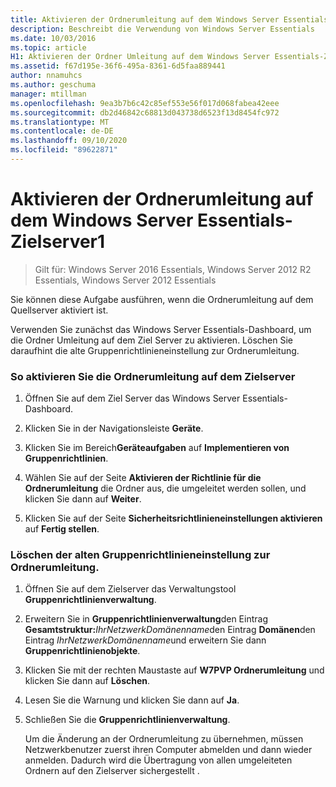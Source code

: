 ```yaml
---
title: Aktivieren der Ordnerumleitung auf dem Windows Server Essentials-Zielserver1
description: Beschreibt die Verwendung von Windows Server Essentials
ms.date: 10/03/2016
ms.topic: article
H1: Aktivieren der Ordner Umleitung auf dem Windows Server Essentials-Ziel Server
ms.assetid: f67d195e-36f6-495a-8361-6d5faa889441
author: nnamuhcs
ms.author: geschuma
manager: mtillman
ms.openlocfilehash: 9ea3b7b6c42c85ef553e56f017d068fabea42eee
ms.sourcegitcommit: db2d46842c68813d043738d6523f13d8454fc972
ms.translationtype: MT
ms.contentlocale: de-DE
ms.lasthandoff: 09/10/2020
ms.locfileid: "89622871"
---
```

# <a name="enable-folder-redirection-on-the-windows-server-essentials-destination-server1"></a>Aktivieren der Ordnerumleitung auf dem Windows Server Essentials-Zielserver1

>Gilt für: Windows Server 2016 Essentials, Windows Server 2012 R2 Essentials, Windows Server 2012 Essentials

Sie können diese Aufgabe ausführen, wenn die Ordnerumleitung auf dem Quellserver aktiviert ist.

 Verwenden Sie zunächst das Windows Server Essentials-Dashboard, um die Ordner Umleitung auf dem Ziel Server zu aktivieren. Löschen Sie daraufhint die alte Gruppenrichtlinieneinstellung zur Ordnerumleitung.

### <a name="to-enable-folder-redirection-on-the-destination-server"></a>So aktivieren Sie die Ordnerumleitung auf dem Zielserver

1.  Öffnen Sie auf dem Ziel Server das Windows Server Essentials-Dashboard.

2.  Klicken Sie in der Navigationsleiste **Geräte**.

3.  Klicken Sie im Bereich**Geräteaufgaben** auf **Implementieren von Gruppenrichtlinien**.

4.  Wählen Sie auf der Seite **Aktivieren der Richtlinie für die Ordnerumleitung** die Ordner aus, die umgeleitet werden sollen, und klicken Sie dann auf **Weiter**.

5.  Klicken Sie auf der Seite **Sicherheitsrichtlinieneinstellungen aktivieren** auf **Fertig stellen**.

### <a name="to-delete-the-old-folder-redirection-group-policy-setting"></a>Löschen der alten Gruppenrichtlinieneinstellung zur Ordnerumleitung.

1. Öffnen Sie auf dem Zielserver das Verwaltungstool **Gruppenrichtlinienverwaltung**.

2. Erweitern Sie in **Gruppenrichtlinienverwaltung**den Eintrag **Gesamtstruktur:**<em>IhrNetzwerkDomänenname</em>den Eintrag **Domänen**den Eintrag *IhrNetzwerkDomänenname*und erweitern Sie dann **Gruppenrichtlinienobjekte**.

3. Klicken Sie mit der rechten Maustaste auf **W7PVP Ordnerumleitung** und klicken Sie dann auf **Löschen**.

4. Lesen Sie die Warnung und klicken Sie dann auf **Ja**.

5. Schließen Sie die **Gruppenrichtlinienverwaltung**.

   Um die Änderung an der Ordnerumleitung zu übernehmen, müssen Netzwerkbenutzer zuerst ihren Computer abmelden und dann wieder anmelden. Dadurch wird die Übertragung von allen umgeleiteten Ordnern auf den Zielserver sichergestellt .
